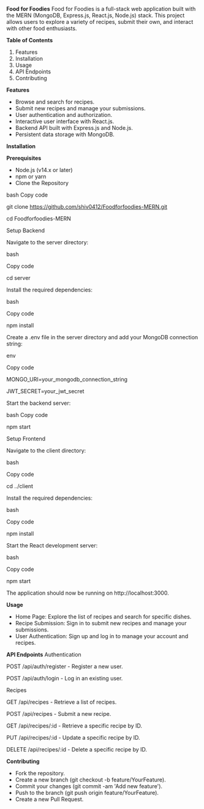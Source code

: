 **Food for Foodies**
Food for Foodies is a full-stack web application built with the MERN (MongoDB, Express.js, React.js, Node.js) stack. This project allows users to explore a variety of recipes, submit their own, and interact with other food enthusiasts.

**Table of Contents**
1. Features
2. Installation
3. Usage
4. API Endpoints
5. Contributing

**Features**
- Browse and search for recipes.
- Submit new recipes and manage your submissions.
- User authentication and authorization.
- Interactive user interface with React.js.
- Backend API built with Express.js and Node.js.
- Persistent data storage with MongoDB.

**Installation**

**Prerequisites**
- Node.js (v14.x or later)
- npm or yarn
- Clone the Repository

bash
Copy code

git clone https://github.com/shiv0412/Foodforfoodies-MERN.git

cd Foodforfoodies-MERN

Setup Backend

Navigate to the server directory:

bash

Copy code

cd server

Install the required dependencies:

bash

Copy code

npm install

Create a .env file in the server directory and add your MongoDB connection string:

env

Copy code

MONGO_URI=your_mongodb_connection_string

JWT_SECRET=your_jwt_secret

Start the backend server:

bash
Copy code

npm start

Setup Frontend

Navigate to the client directory:

bash

Copy code

cd ../client

Install the required dependencies:

bash

Copy code

npm install

Start the React development server:

bash

Copy code

npm start

The application should now be running on http://localhost:3000.

**Usage**
- Home Page: Explore the list of recipes and search for specific dishes.
- Recipe Submission: Sign in to submit new recipes and manage your submissions.
- User Authentication: Sign up and log in to manage your account and recipes.

**API Endpoints**
Authentication

POST /api/auth/register - Register a new user.

POST /api/auth/login - Log in an existing user.

Recipes

GET /api/recipes - Retrieve a list of recipes.

POST /api/recipes - Submit a new recipe.

GET /api/recipes/:id - Retrieve a specific recipe by ID.

PUT /api/recipes/:id - Update a specific recipe by ID.

DELETE /api/recipes/:id - Delete a specific recipe by ID.

**Contributing**
- Fork the repository.
- Create a new branch (git checkout -b feature/YourFeature).
- Commit your changes (git commit -am 'Add new feature').
- Push to the branch (git push origin feature/YourFeature).
- Create a new Pull Request.
